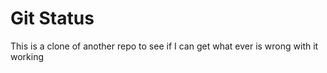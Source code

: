 <h1>Git Status</h1>
This is a clone of another repo to see if I can get what ever is wrong with it working
